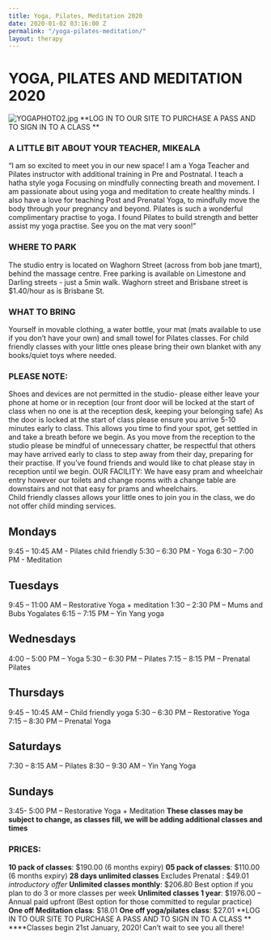 ```yaml
---
title: Yoga, Pilates, Meditation 2020
date: 2020-01-02 03:16:00 Z
permalink: "/yoga-pilates-meditation/"
layout: therapy
---
```


# YOGA, PILATES AND MEDITATION 2020
![YOGAPHOTO2.jpg](/uploads/YOGAPHOTO2.jpg)
**LOG IN TO OUR SITE TO PURCHASE A PASS AND TO SIGN IN TO A CLASS
**
### A LITTLE BIT ABOUT YOUR TEACHER, MIKEALA
“I am so excited to meet you in our new space! 
I am a Yoga Teacher and Pilates instructor with additional training in Pre and Postnatal. I teach a hatha style yoga Focusing on mindfully connecting breath and movement. I am passionate about using yoga and meditation to create healthy minds.
I also have a love for teaching Post and Prenatal Yoga, to mindfully move the body through your pregnancy and beyond.
Pilates is such a wonderful complimentary practise to yoga. I found Pilates to build strength and better assist my yoga practise. See you on the mat very soon!”

### WHERE TO PARK
The studio entry is located on Waghorn Street (across from bob jane tmart), behind the massage centre. 
Free parking is available on Limestone and Darling streets - just a 5min walk. Waghorn street and Brisbane street is $1.40/hour as is Brisbane St.

### WHAT TO BRING
Yourself in movable clothing, a water bottle, your mat (mats available to use if you don’t have your own) and small towel for Pilates classes.
For child friendly classes with your little ones please bring their own blanket with any books/quiet toys where needed.

### PLEASE NOTE:
Shoes and devices are not permitted in the studio- please either leave your phone at home or in reception (our front door will be locked at the start of class when no one is at the reception desk, keeping your belonging safe) 
As the door is locked at the start of class please ensure you arrive 5-10 minutes early to class. This allows you time to find your spot, get settled in and take a breath before we begin. 
As you move from the reception to the studio please be mindful of unnecessary chatter, be respectful that others may have arrived early to class to step away from their day, preparing for their practise. If you’ve found friends and would like to chat please stay in reception until we begin. 
OUR FACILITY:
We have easy pram and wheelchair entry however our toilets and change rooms with a change table are downstairs and not that easy for prams and wheelchairs.  
Child friendly classes allows your little ones to join you in the class, we do not offer child minding services.

## Mondays
9:45 – 10:45 AM - Pilates child friendly
5:30 – 6:30 PM - Yoga
6:30 – 7:00 PM - Meditation
## Tuesdays
9:45 – 11:00 AM – Restorative Yoga + meditation
1:30 – 2:30 PM – Mums and Bubs Yogalates
6:15 – 7:15 PM – Yin Yang yoga
## Wednesdays
4:00 – 5:00 PM – Yoga
5:30 – 6:30 PM – Pilates
7:15 – 8:15 PM – Prenatal Pilates
## Thursdays
9:45 – 10:45 AM – Child friendly yoga
5:30 – 6:30 PM – Restorative Yoga
7:15 – 8:30 PM – Prenatal Yoga
## Saturdays
7:30 – 8:15 AM – Pilates
8:30 – 9:30 AM – Yin Yang Yoga
## Sundays
3:45- 5:00 PM – Restorative Yoga + Meditation
**These classes may be subject to change, as classes fill, we will be adding additional classes and times**

### PRICES: 
**10 pack of classes**: $190.00 (6 months expiry)
**05 pack of classes**: $110.00 (6 months expiry)
**28 days unlimited classes** Excludes Prenatal : $49.01 *introductory offer*
**Unlimited classes monthly**: $206.80 Best option if you plan to do 3 or more classes per week 
**Unlimited classes 1 year**: $1976.00 – Annual paid upfront (Best option for those committed to regular practice) 
**One off Meditation class**: $18.01
**One off yoga/pilates class**: $27.01
**LOG IN TO OUR SITE TO PURCHASE A PASS AND TO SIGN IN TO A CLASS
**
****Classes begin 21st January, 2020! Can’t wait to see you all there!